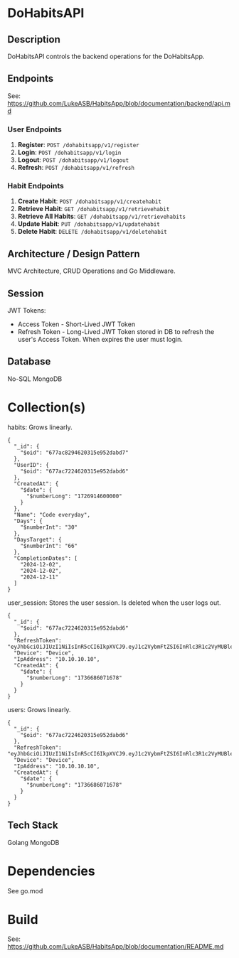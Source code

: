 # DoHabitsAPI

## Description
DoHabitsAPI controls the backend operations for the DoHabitsApp. 

## Endpoints
See: https://github.com/LukeASB/HabitsApp/blob/documentation/backend/api.md
### User Endpoints
1. **Register**: `POST /dohabitsapp/v1/register`
2. **Login**: `POST /dohabitsapp/v1/login`
3. **Logout**: `POST /dohabitsapp/v1/logout`
4. **Refresh**: `POST /dohabitsapp/v1/refresh`

### Habit Endpoints
1. **Create Habit**: `POST /dohabitsapp/v1/createhabit`
2. **Retrieve Habit**: `GET /dohabitsapp/v1/retrievehabit`
3. **Retrieve All Habits**: `GET /dohabitsapp/v1/retrievehabits`
4. **Update Habit**: `PUT /dohabitsapp/v1/updatehabit`
5. **Delete Habit**: `DELETE /dohabitsapp/v1/deletehabit`

## Architecture / Design Pattern
MVC Architecture, CRUD Operations and Go Middleware.

## Session
JWT Tokens:
- Access Token - Short-Lived JWT Token
- Refresh Token - Long-Lived JWT Token stored in DB to refresh the user's Access Token. When expires the user must login.

## Database
No-SQL MongoDB

# Collection(s)
habits:
Grows linearly.
```
{
  "_id": {
    "$oid": "677ac8294620315e952dabd7"
  },
  "UserID": {
    "$oid": "677ac7224620315e952dabd6"
  },
  "CreatedAt": {
    "$date": {
      "$numberLong": "1726914600000"
    }
  },
  "Name": "Code everyday",
  "Days": {
    "$numberInt": "30"
  },
  "DaysTarget": {
    "$numberInt": "66"
  },
  "CompletionDates": [
    "2024-12-02",
    "2024-12-02",
    "2024-12-11"
  ]
}
```

user_session:
Stores the user session. Is deleted when the user logs out.
```
{
  "_id": {
    "$oid": "677ac7224620315e952dabd6"
  },
  "RefreshToken": "eyJhbGciOiJIUzI1NiIsInR5cCI6IkpXVCJ9.eyJ1c2VybmFtZSI6InRlc3R1c2VyMUBleGFtcGxlLmNvbSIsImV4cCI6MTczNjc3MjQ3MX0.vfVn044yRxx5kiLfo_VYxzqturusyN2gZofoGPK5hVg",
  "Device": "Device",
  "IpAddress": "10.10.10.10",
  "CreatedAt": {
    "$date": {
      "$numberLong": "1736686071678"
    }
  }
}
```

users:
Grows linearly.
```
{
  "_id": {
    "$oid": "677ac7224620315e952dabd6"
  },
  "RefreshToken": "eyJhbGciOiJIUzI1NiIsInR5cCI6IkpXVCJ9.eyJ1c2VybmFtZSI6InRlc3R1c2VyMUBleGFtcGxlLmNvbSIsImV4cCI6MTczNjc3MjQ3MX0.vfVn044yRxx5kiLfo_VYxzqturusyN2gZofoGPK5hVg",
  "Device": "Device",
  "IpAddress": "10.10.10.10",
  "CreatedAt": {
    "$date": {
      "$numberLong": "1736686071678"
    }
  }
}
```

## Tech Stack
Golang
MongoDB

# Dependencies
See go.mod

# Build
See: https://github.com/LukeASB/HabitsApp/blob/documentation/README.md
